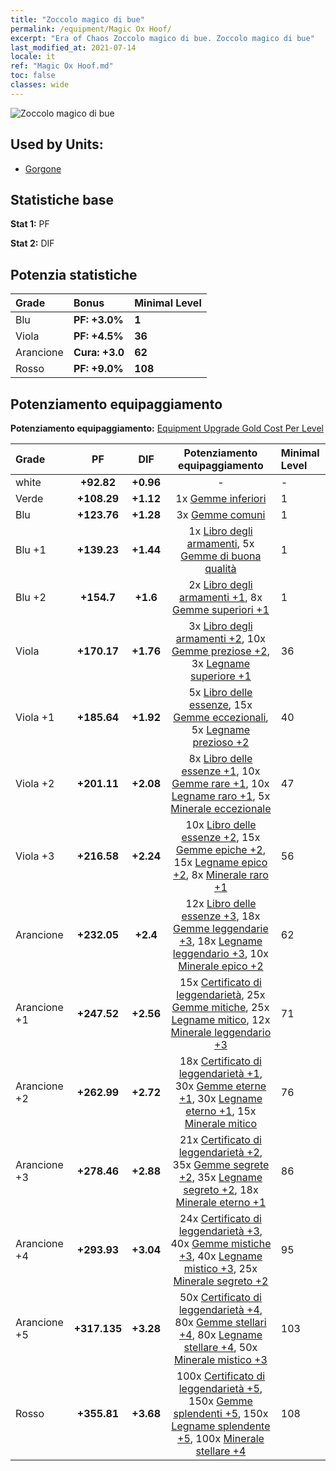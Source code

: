 ```yaml
---
title: "Zoccolo magico di bue"
permalink: /equipment/Magic Ox Hoof/
excerpt: "Era of Chaos Zoccolo magico di bue. Zoccolo magico di bue"
last_modified_at: 2021-07-14
locale: it
ref: "Magic Ox Hoof.md"
toc: false
classes: wide
---
```


  ![Zoccolo magico di bue](/images/e/e_8054.png)

## Used by Units:

* [Gorgone](/it/units/Gorgon/) 


## Statistiche base
 **Stat 1:** PF

 **Stat 2:** DIF

## Potenzia statistiche

  |     Grade    |   Bonus | Minimal Level | 
  |:-------------|:--------|:--------------| 
  | Blu | **PF: +3.0%** | **1** | 
  | Viola | **PF: +4.5%** | **36** | 
  | Arancione | **Cura: +3.0** | **62** | 
  | Rosso | **PF: +9.0%** | **108** | 


## Potenziamento equipaggiamento
 **Potenziamento equipaggiamento:** [Equipment Upgrade Gold Cost Per Level](/equipment/EquipmentUpgradeCostPerLevel/) 

  |          Grade      | PF | DIF | Potenziamento equipaggiamento | Minimal Level |
  |:--------------------|:---------:|:---------:|:----------------:|:--------------|
  | white | **+92.82** | **+0.96** | - | - |
  | Verde | **+108.29** | **+1.12** | 1x [Gemme inferiori](/ItemsIT/mat_4/) | 1 |
  | Blu | **+123.76** | **+1.28** | 3x [Gemme comuni](/ItemsIT/mat_10/) | 1 |
  | Blu +1 | **+139.23** | **+1.44** | 1x [Libro degli armamenti](/ItemsIT/mat_18/), 5x [Gemme di buona qualità](/ItemsIT/mat_16/) | 1 |
  | Blu +2 | **+154.7** | **+1.6** | 2x [Libro degli armamenti +1](/ItemsIT/mat_25/), 8x [Gemme superiori +1](/ItemsIT/mat_23/) | 1 |
  | Viola | **+170.17** | **+1.76** | 3x [Libro degli armamenti +2](/ItemsIT/mat_32/), 10x [Gemme preziose +2](/ItemsIT/mat_30/), 3x [Legname superiore +1](/ItemsIT/mat_20/) | 36 |
  | Viola +1 | **+185.64** | **+1.92** | 5x [Libro delle essenze](/ItemsIT/mat_39/), 15x [Gemme eccezionali](/ItemsIT/mat_37/), 5x [Legname prezioso +2](/ItemsIT/mat_27/) | 40 |
  | Viola +2 | **+201.11** | **+2.08** | 8x [Libro delle essenze +1](/ItemsIT/mat_46/), 10x [Gemme rare +1](/ItemsIT/mat_44/), 10x [Legname raro +1](/ItemsIT/mat_41/), 5x [Minerale eccezionale](/ItemsIT/mat_33/) | 47 |
  | Viola +3 | **+216.58** | **+2.24** | 10x [Libro delle essenze +2](/ItemsIT/mat_53/), 15x [Gemme epiche +2](/ItemsIT/mat_51/), 15x [Legname epico +2](/ItemsIT/mat_48/), 8x [Minerale raro +1](/ItemsIT/mat_40/) | 56 |
  | Arancione | **+232.05** | **+2.4** | 12x [Libro delle essenze +3](/ItemsIT/mat_60/), 18x [Gemme leggendarie +3](/ItemsIT/mat_58/), 18x [Legname leggendario +3](/ItemsIT/mat_55/), 10x [Minerale epico +2](/ItemsIT/mat_47/) | 62 |
  | Arancione +1 | **+247.52** | **+2.56** | 15x [Certificato di leggendarietà](/ItemsIT/mat_67/), 25x [Gemme mitiche](/ItemsIT/mat_65/), 25x [Legname mitico](/ItemsIT/mat_62/), 12x [Minerale leggendario +3](/ItemsIT/mat_54/) | 71 |
  | Arancione +2 | **+262.99** | **+2.72** | 18x [Certificato di leggendarietà +1](/ItemsIT/mat_74/), 30x [Gemme eterne +1](/ItemsIT/mat_72/), 30x [Legname eterno +1](/ItemsIT/mat_69/), 15x [Minerale mitico](/ItemsIT/mat_61/) | 76 |
  | Arancione +3 | **+278.46** | **+2.88** | 21x [Certificato di leggendarietà +2](/ItemsIT/mat_81/), 35x [Gemme segrete +2](/ItemsIT/mat_79/), 35x [Legname segreto +2](/ItemsIT/mat_76/), 18x [Minerale eterno +1](/ItemsIT/mat_68/) | 86 |
  | Arancione +4 | **+293.93** | **+3.04** | 24x [Certificato di leggendarietà +3](/ItemsIT/mat_88/), 40x [Gemme mistiche +3](/ItemsIT/mat_86/), 40x [Legname mistico +3](/ItemsIT/mat_83/), 25x [Minerale segreto +2](/ItemsIT/mat_75/) | 95 |
  | Arancione +5 | **+317.135** | **+3.28** | 50x [Certificato di leggendarietà +4](/ItemsIT/mat_95/), 80x [Gemme stellari +4](/ItemsIT/mat_93/), 80x [Legname stellare +4](/ItemsIT/mat_90/), 50x [Minerale mistico +3](/ItemsIT/mat_82/) | 103 |
  | Rosso | **+355.81** | **+3.68** | 100x [Certificato di leggendarietà +5](/ItemsIT/mat_102/), 150x [Gemme splendenti +5](/ItemsIT/mat_100/), 150x [Legname splendente +5](/ItemsIT/mat_97/), 100x [Minerale stellare +4](/ItemsIT/mat_89/) | 108 |

